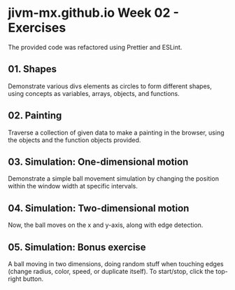 # jivm-mx.github.io Week 02 - Exercises

The provided code was refactored using Prettier and ESLint.

## 01. Shapes

Demonstrate various divs elements as circles to form different shapes, using concepts as variables, arrays, objects, and functions.

## 02. Painting

Traverse a collection of given data to make a painting in the browser, using the objects and the function objects provided.

## 03. Simulation: One-dimensional motion

Demonstrate a simple ball movement simulation by changing the position within the window width at specific intervals.

## 04. Simulation: Two-dimensional motion

Now, the ball moves on the x and y-axis, along with edge detection.

## 05. Simulation: Bonus exercise

A ball moving in two dimensions, doing random stuff when touching edges (change radius, color, speed, or duplicate itself). To start/stop, click the top-right button.